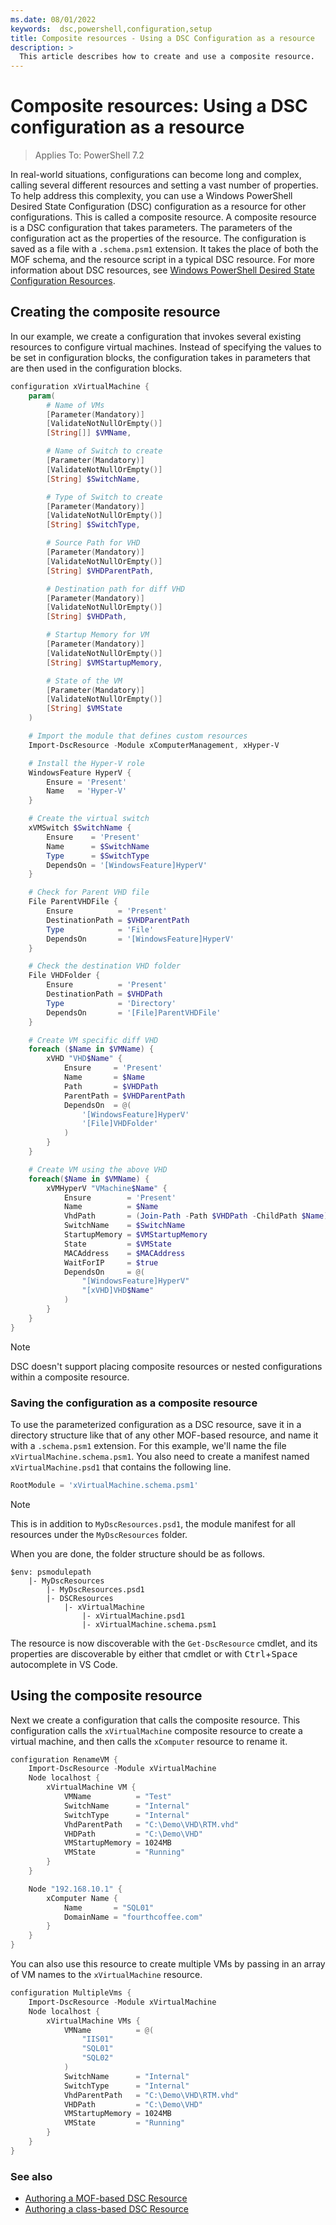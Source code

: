 ```yaml
---
ms.date: 08/01/2022
keywords:  dsc,powershell,configuration,setup
title: Composite resources - Using a DSC Configuration as a resource
description: >
  This article describes how to create and use a composite resource.
---
```


# Composite resources: Using a DSC configuration as a resource

> Applies To: PowerShell 7.2

In real-world situations, configurations can become long and complex, calling several different
resources and setting a vast number of properties. To help address this complexity, you can use a
Windows PowerShell Desired State Configuration (DSC) configuration as a resource for other
configurations. This is called a composite resource. A composite resource is a DSC configuration
that takes parameters. The parameters of the configuration act as the properties of the resource.
The configuration is saved as a file with a `.schema.psm1` extension. It takes the place of both the
MOF schema, and the resource script in a typical DSC resource. For more information about DSC
resources, see [Windows PowerShell Desired State Configuration Resources][1].

## Creating the composite resource

In our example, we create a configuration that invokes several existing resources to configure
virtual machines. Instead of specifying the values to be set in configuration blocks, the
configuration takes in parameters that are then used in the configuration blocks.

```powershell
configuration xVirtualMachine {
    param(
        # Name of VMs
        [Parameter(Mandatory)]
        [ValidateNotNullOrEmpty()]
        [String[]] $VMName,

        # Name of Switch to create
        [Parameter(Mandatory)]
        [ValidateNotNullOrEmpty()]
        [String] $SwitchName,

        # Type of Switch to create
        [Parameter(Mandatory)]
        [ValidateNotNullOrEmpty()]
        [String] $SwitchType,

        # Source Path for VHD
        [Parameter(Mandatory)]
        [ValidateNotNullOrEmpty()]
        [String] $VHDParentPath,

        # Destination path for diff VHD
        [Parameter(Mandatory)]
        [ValidateNotNullOrEmpty()]
        [String] $VHDPath,

        # Startup Memory for VM
        [Parameter(Mandatory)]
        [ValidateNotNullOrEmpty()]
        [String] $VMStartupMemory,

        # State of the VM
        [Parameter(Mandatory)]
        [ValidateNotNullOrEmpty()]
        [String] $VMState
    )

    # Import the module that defines custom resources
    Import-DscResource -Module xComputerManagement, xHyper-V

    # Install the Hyper-V role
    WindowsFeature HyperV {
        Ensure = 'Present'
        Name   = 'Hyper-V'
    }

    # Create the virtual switch
    xVMSwitch $SwitchName {
        Ensure    = 'Present'
        Name      = $SwitchName
        Type      = $SwitchType
        DependsOn = '[WindowsFeature]HyperV'
    }

    # Check for Parent VHD file
    File ParentVHDFile {
        Ensure          = 'Present'
        DestinationPath = $VHDParentPath
        Type            = 'File'
        DependsOn       = '[WindowsFeature]HyperV'
    }

    # Check the destination VHD folder
    File VHDFolder {
        Ensure          = 'Present'
        DestinationPath = $VHDPath
        Type            = 'Directory'
        DependsOn       = '[File]ParentVHDFile'
    }

    # Create VM specific diff VHD
    foreach ($Name in $VMName) {
        xVHD "VHD$Name" {
            Ensure     = 'Present'
            Name       = $Name
            Path       = $VHDPath
            ParentPath = $VHDParentPath
            DependsOn  = @(
                '[WindowsFeature]HyperV'
                '[File]VHDFolder'
            )
        }
    }

    # Create VM using the above VHD
    foreach($Name in $VMName) {
        xVMHyperV "VMachine$Name" {
            Ensure        = 'Present'
            Name          = $Name
            VhdPath       = (Join-Path -Path $VHDPath -ChildPath $Name)
            SwitchName    = $SwitchName
            StartupMemory = $VMStartupMemory
            State         = $VMState
            MACAddress    = $MACAddress
            WaitForIP     = $true
            DependsOn     = @(
                "[WindowsFeature]HyperV"
                "[xVHD]VHD$Name"
            )
        }
    }
}
```

> [!NOTE]
> DSC doesn't support placing composite resources or nested configurations within a composite
> resource.

### Saving the configuration as a composite resource

To use the parameterized configuration as a DSC resource, save it in a directory structure like that
of any other MOF-based resource, and name it with a `.schema.psm1` extension. For this example,
we'll name the file `xVirtualMachine.schema.psm1`. You also need to create a manifest named
`xVirtualMachine.psd1` that contains the following line.

```powershell
RootModule = 'xVirtualMachine.schema.psm1'
```

> [!NOTE]
> This is in addition to `MyDscResources.psd1`, the module manifest for all resources under the
> `MyDscResources` folder.

When you are done, the folder structure should be as follows.

```text
$env: psmodulepath
    |- MyDscResources
        |- MyDscResources.psd1
        |- DSCResources
            |- xVirtualMachine
                |- xVirtualMachine.psd1
                |- xVirtualMachine.schema.psm1
```

The resource is now discoverable with the `Get-DscResource` cmdlet, and its properties are
discoverable by either that cmdlet or with <kbd>Ctrl</kbd>+<kbd>Space</kbd> autocomplete in VS
Code.

## Using the composite resource

Next we create a configuration that calls the composite resource. This configuration calls the
`xVirtualMachine` composite resource to create a virtual machine, and then calls the `xComputer`
resource to rename it.

```powershell
configuration RenameVM {
    Import-DscResource -Module xVirtualMachine
    Node localhost {
        xVirtualMachine VM {
            VMName          = "Test"
            SwitchName      = "Internal"
            SwitchType      = "Internal"
            VhdParentPath   = "C:\Demo\VHD\RTM.vhd"
            VHDPath         = "C:\Demo\VHD"
            VMStartupMemory = 1024MB
            VMState         = "Running"
        }
    }

    Node "192.168.10.1" {
        xComputer Name {
            Name       = "SQL01"
            DomainName = "fourthcoffee.com"
        }
    }
}
```

You can also use this resource to create multiple VMs by passing in an array of VM names to the
`xVirtualMachine` resource.

```PowerShell
configuration MultipleVms {
    Import-DscResource -Module xVirtualMachine
    Node localhost {
        xVirtualMachine VMs {
            VMName          = @(
                "IIS01"
                "SQL01"
                "SQL02"
            )
            SwitchName      = "Internal"
            SwitchType      = "Internal"
            VhdParentPath   = "C:\Demo\VHD\RTM.vhd"
            VHDPath         = "C:\Demo\VHD"
            VMStartupMemory = 1024MB
            VMState         = "Running"
        }
    }
}
```

### See also

- [Authoring a MOF-based DSC Resource][2]
- [Authoring a class-based DSC Resource][3]

<!-- Reference Links -->

[1]: resources.md
[2]: authoringResourceMOF.md
[3]: authoringResourceClass.md
